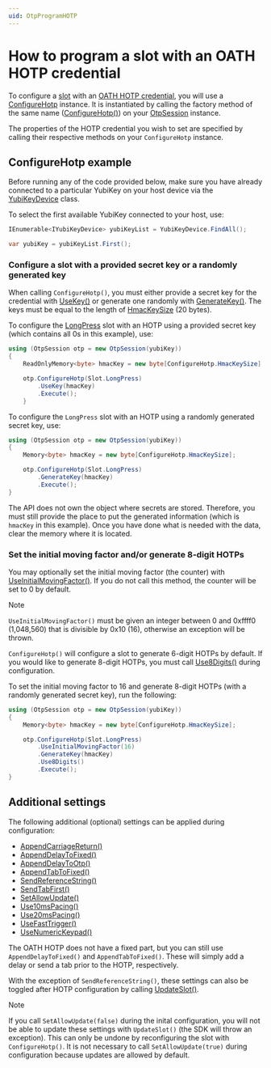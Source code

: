 ```yaml
---
uid: OtpProgramHOTP
---
```


<!-- Copyright 2021 Yubico AB

Licensed under the Apache License, Version 2.0 (the "License");
you may not use this file except in compliance with the License.
You may obtain a copy of the License at

    http://www.apache.org/licenses/LICENSE-2.0

Unless required by applicable law or agreed to in writing, software
distributed under the License is distributed on an "AS IS" BASIS,
WITHOUT WARRANTIES OR CONDITIONS OF ANY KIND, either express or implied.
See the License for the specific language governing permissions and
limitations under the License. -->

# How to program a slot with an OATH HOTP credential

To configure a [slot](xref:OtpSlots) with an [OATH HOTP credential](xref:OtpHotp), you will use a [ConfigureHotp](xref:Yubico.YubiKey.Otp.Operations.ConfigureHotp) instance. It is instantiated by calling the factory method of the same name ([ConfigureHotp()](xref:Yubico.YubiKey.Otp.OtpSession.ConfigureHotp%28Yubico.YubiKey.Otp.Slot%29)) on your [OtpSession](xref:Yubico.YubiKey.Otp.OtpSession) instance.

The properties of the HOTP credential you wish to set are specified by calling their respective methods on your ``ConfigureHotp`` instance. 

## ConfigureHotp example

Before running any of the code provided below, make sure you have already connected to a particular YubiKey on your host device via the [YubiKeyDevice](xref:Yubico.YubiKey.YubiKeyDevice) class. 

To select the first available YubiKey connected to your host, use:

```C#
IEnumerable<IYubiKeyDevice> yubiKeyList = YubiKeyDevice.FindAll();

var yubiKey = yubiKeyList.First();
```

### Configure a slot with a provided secret key or a randomly generated key

When calling ``ConfigureHotp()``, you must either provide a secret key for the credential with [UseKey()](xref:Yubico.YubiKey.Otp.Operations.ConfigureHotp.UseKey%28System.ReadOnlyMemory%7BSystem.Byte%7D%29) or generate one randomly with [GenerateKey()](xref:Yubico.YubiKey.Otp.Operations.ConfigureHotp.GenerateKey%28System.Memory%7BSystem.Byte%7D%29). The keys must be equal to the length of [HmacKeySize](xref:Yubico.YubiKey.Otp.Operations.ConfigureHotp.HmacKeySize) (20 bytes).  

To configure the [LongPress](xref:Yubico.YubiKey.Otp.Slot.LongPress) slot with an HOTP using a provided secret key (which contains all 0s in this example), use:

```C#
using (OtpSession otp = new OtpSession(yubiKey))
{
    ReadOnlyMemory<byte> hmacKey = new byte[ConfigureHotp.HmacKeySize] {0x00, 0x00, 0x00, 0x00, 0x00, 0x00, 0x00, 0x00, 0x00, 0x00, 0x00, 0x00, 0x00, 0x00, 0x00, 0x00, 0x00, 0x00, 0x00, 0x00, };

    otp.ConfigureHotp(Slot.LongPress)
        .UseKey(hmacKey)
        .Execute();
    }    
```

To configure the ``LongPress`` slot with an HOTP using a randomly generated secret key, use:

```C#
using (OtpSession otp = new OtpSession(yubiKey))
{
    Memory<byte> hmacKey = new byte[ConfigureHotp.HmacKeySize];

    otp.ConfigureHotp(Slot.LongPress)
        .GenerateKey(hmacKey)
        .Execute();
}
```

The API does not own the object where secrets are stored. Therefore, you must still provide the place to put the generated information (which is ``hmacKey`` in this example). Once you have done what is needed with the data, clear the memory where it is located.

### Set the initial moving factor and/or generate 8-digit HOTPs

You may optionally set the initial moving factor (the counter) with [UseInitialMovingFactor()](xref:Yubico.YubiKey.Otp.Operations.ConfigureHotp.UseInitialMovingFactor%28System.Int32%29). If you do not call this method, the counter will be set to 0 by default. 

> [!NOTE]  
> ``UseInitialMovingFactor()`` must be given an integer between 0 and 0xffff0 (1,048,560) that is divisible by 0x10 (16), otherwise an exception will be thrown. 

``ConfigureHotp()`` will configure a slot to generate 6-digit HOTPs by default. If you would like to generate 8-digit HOTPs, you must call [Use8Digits()](xref:Yubico.YubiKey.Otp.Operations.ConfigureHotp.Use8Digits%28System.Boolean%29) during configuration. 

To set the initial moving factor to 16 and generate 8-digit HOTPs (with a randomly generated secret key), run the following:

```C#
using (OtpSession otp = new OtpSession(yubiKey))
{
    Memory<byte> hmacKey = new byte[ConfigureHotp.HmacKeySize];

    otp.ConfigureHotp(Slot.LongPress)
        .UseInitialMovingFactor(16)
        .GenerateKey(hmacKey)
        .Use8Digits()
        .Execute();
}
```

## Additional settings

The following additional (optional) settings can be applied during configuration:

- [AppendCarriageReturn()](xref:Yubico.YubiKey.Otp.Operations.ConfigureHotp.AppendCarriageReturn%28System.Boolean%29)
- [AppendDelayToFixed()](xref:Yubico.YubiKey.Otp.Operations.ConfigureHotp.AppendDelayToFixed%28System.Boolean%29)
- [AppendDelayToOtp()](xref:Yubico.YubiKey.Otp.Operations.ConfigureHotp.AppendDelayToOtp%28System.Boolean%29)
- [AppendTabToFixed()](xref:Yubico.YubiKey.Otp.Operations.ConfigureHotp.AppendTabToFixed%28System.Boolean%29)
- [SendReferenceString()](xref:Yubico.YubiKey.Otp.Operations.ConfigureHotp.SendReferenceString%28System.Boolean%29)
- [SendTabFirst()](xref:Yubico.YubiKey.Otp.Operations.ConfigureHotp.SendTabFirst%28System.Boolean%29)
- [SetAllowUpdate()](xref:Yubico.YubiKey.Otp.Operations.ConfigureHotp.SetAllowUpdate%28System.Boolean%29)
- [Use10msPacing()](xref:Yubico.YubiKey.Otp.Operations.ConfigureHotp.Use10msPacing%28System.Boolean%29)
- [Use20msPacing()](xref:Yubico.YubiKey.Otp.Operations.ConfigureHotp.Use20msPacing%28System.Boolean%29)
- [UseFastTrigger()](xref:Yubico.YubiKey.Otp.Operations.ConfigureHotp.UseFastTrigger%28System.Boolean%29)
- [UseNumericKeypad()](xref:Yubico.YubiKey.Otp.Operations.ConfigureHotp.UseNumericKeypad%28System.Boolean%29)

The OATH HOTP does not have a fixed part, but you can still use ``AppendDelayToFixed()`` and ``AppendTabToFixed()``. These will simply add a delay or send a tab prior to the HOTP, respectively. 

With the exception of ``SendReferenceString()``, these settings can also be toggled after HOTP configuration by calling [UpdateSlot()](xref:OtpUpdateSlot). 

> [!NOTE] 
> If you call ``SetAllowUpdate(false)`` during the inital configuration, you will not be able to update these settings with ``UpdateSlot()`` (the SDK will throw an exception). This can only be undone by reconfiguring the slot with ``ConfigureHotp()``. It is not necessary to call ``SetAllowUpdate(true)`` during configuration because updates are allowed by default. 
